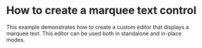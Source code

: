 # How to create a marquee text control


<p>This example demonstrates how to create a custom editor that displays a marquee text. This editor can be used both in standalone and in-place modes.</p>

<br/>


